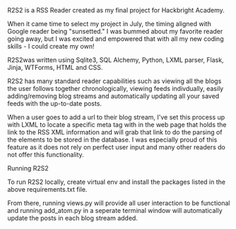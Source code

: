 R2S2 is a RSS Reader created as my final project for Hackbright Academy.

When it came time to select my project in July, the timing aligned with Google reader being "sunsetted." I was bummed about my favorite reader going away, but I was excited and empowered that with all my new coding skills - I could create my own! 

R2S2was written using Sqlite3, SQL Alchemy, Python, LXML parser, Flask, Jinja, WTForms, HTML and CSS.

R2S2 has many standard reader capabilities such as viewing all the blogs the user follows together chronologically, viewing feeds indivdually, easily adding/removing blog streams and automatically updating all your saved feeds with the up-to-date posts.

When a user goes to add a url to their blog stream, I've set this process up with LXML to locate a specific meta tag with in the web page that holds the link to the RSS XML information and will grab that link to do the parsing of the elements to be stored in the database. I was especially proud of this feature as it does not rely on perfect user input and many other readers do not offer this functionality.


Running R2S2


To run R2S2 locally, create virtual env and install the packages listed in the above requirements.txt file.

From there, running views.py will provide all user interaction to be functional and running add_atom.py in a seperate terminal window will automatically update the posts in each blog stream added.







